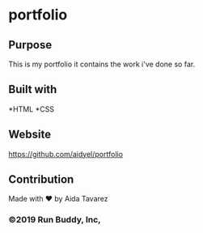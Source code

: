 # portfolio

## Purpose
This is my portfolio it contains the work i've done so far.

## Built with
*HTML
*CSS

## Website
https://github.com/aidyel/portfolio

## Contribution
Made with ❤️ by Aida Tavarez

### ©️2019 Run Buddy, Inc, 
